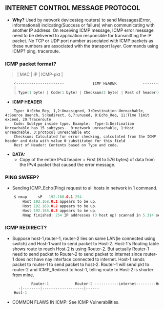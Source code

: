 ## INTERNET CONTROL MESSAGE PROTOCOL
- **Why?** Used by network devices(eg routers) to send Messages(Error, informational) indicating(Success or failure) when communicating with another IP address. On receiving ICMP message, ICMP error message need to be delivered to application responsible for transmitting the IP packet. No TCP or UDP port number associated with ICMP packets as these numbers are associated with the transport layer.
Commands using ICMP? ping, traceroute.

### ICMP packet format?     
> | MAC | IP | ICMP-pkt |
```c
    <----------------------             ICMP HEADER            -------------------------><---------------------                        DATA        --------------------------------------->
    |                                                                                                                      |
    | Type(1 byte) | Code(1 byte) | Checksum(2 byte) | Rest of header(4 bytes) |  Copy-of-entire-IPv4-Header | (8 to 576 bytes) of IPv4 packet that caused error |
```
- **ICMP HEADER**
```
    Type: 0:Echo_Rep, 1,2:Unassigned, 3:Destination Unreachable, 4:Source Quench, 5:Redirect, 6,7:unused, 8:Echo_Req, 11:Time limit exceed, 20:Traceroute
    Code: Subtype inside type. Example:  Type-3:Destination Unreachable has 15 subtypes.  0:network unreachable, 1:Host unreachable, 3:protocol unreachable etc
    Checksum: Calculated for error checking, calculated from the ICMP header and data with value 0 substituted for this field
    Rest of Header: Contents based on Type and code.
```    
- **DATA:**
  - Copy of the entire IPv4 header + First (8 to 576 bytes) of data from the IPv4 packet that caused the error message.


### PING SWEEP? 
- Sending ICMP_Echo(Ping) request to all hosts in network in 1 command.
```c
    $ nmap    -sP   192.168.0.1-254                                        //-s: determine whether the host is up.
        Host 192.168.0.1 appears to be up.
        Host 192.168.0.2 appears to be up.
        Host 192.168.0.5 appears to be up.
        Nmap finished: 254 IP addresses (3 host up) scanned in 5.314 seconds
```

### ICMP REDIRECT? 
- Suppose host-1,router-1, router-2 lies on same LAN(ie connected using switch) and Host-1 want to send packet to Host-2. Host-1's Routing table shows route to reach Host-2 is using Router-2. But actually Router-1 need to send packet to Router-2 to send packet to internet since router-1 does not have nay interface connected to internet.
  Host-1 sends packet to router-1 to send packet to host-2. Router-1 will send pkt to  router-2 and ICMP_Redirect to host-1, telling route to Host-2 is shorter from mine.
```c  
            Router-1            Router-2 -----------internet---------Host-2       
      -|--------|-------------------|------
    Host-1
```    

- COMMON FLAWS IN ICMP: See ICMP Vulnerabilities.
